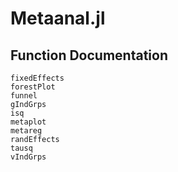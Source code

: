 # Metaanal.jl

## Function Documentation

```@docs
fixedEffects
forestPlot
funnel
gIndGrps
isq
metaplot
metareg
randEffects
tausq
vIndGrps

```